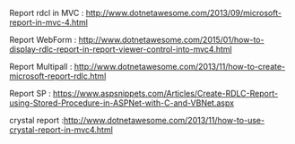 Report rdcl in MVC : http://www.dotnetawesome.com/2013/09/microsoft-report-in-mvc-4.html

Report WebForm :  http://www.dotnetawesome.com/2015/01/how-to-display-rdlc-report-in-report-viewer-control-into-mvc4.html

Report Multipall : http://www.dotnetawesome.com/2013/11/how-to-create-microsoft-report-rdlc.html

Report SP : https://www.aspsnippets.com/Articles/Create-RDLC-Report-using-Stored-Procedure-in-ASPNet-with-C-and-VBNet.aspx

crystal report :http://www.dotnetawesome.com/2013/11/how-to-use-crystal-report-in-mvc4.html

